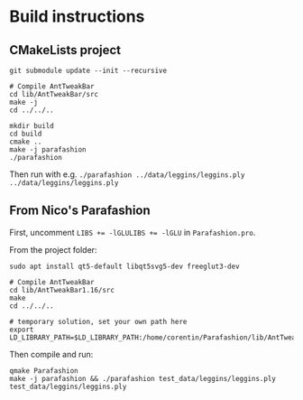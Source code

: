 
# Build instructions

## CMakeLists project

```
git submodule update --init --recursive

# Compile AntTweakBar
cd lib/AntTweakBar/src
make -j
cd ../../..

mkdir build
cd build
cmake ..
make -j parafashion
./parafashion
```

Then run with e.g. `./parafashion ../data/leggins/leggins.ply ../data/leggins/leggins.ply`

## From Nico's Parafashion

First, uncomment `LIBS += -lGLULIBS += -lGLU` in `Parafashion.pro`.

From the project folder:

```
sudo apt install qt5-default libqt5svg5-dev freeglut3-dev

# Compile AntTweakBar
cd lib/AntTweakBar1.16/src
make
cd ../../..

# temporary solution, set your own path here
export LD_LIBRARY_PATH=$LD_LIBRARY_PATH:/home/corentin/Parafashion/lib/AntTweakBar/lib/
```

Then compile and run:
```
qmake Parafashion
make -j parafashion && ./parafashion test_data/leggins/leggins.ply test_data/leggins/leggins.ply 
```